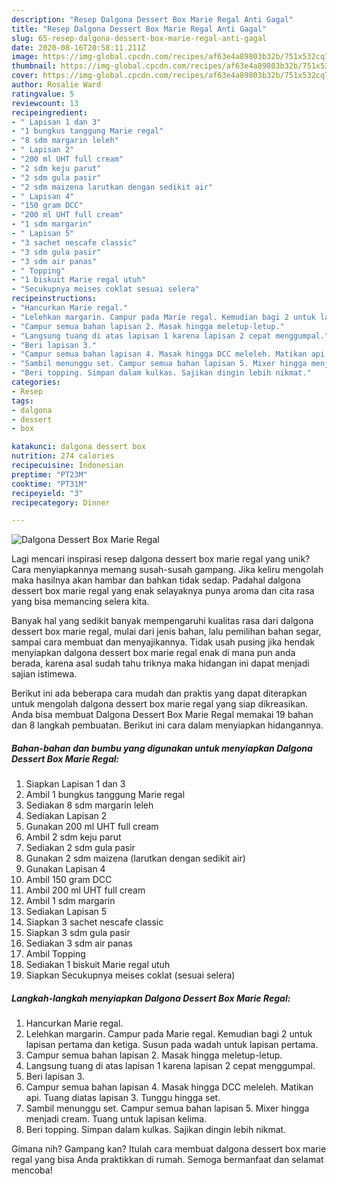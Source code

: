 ```yaml
---
description: "Resep Dalgona Dessert Box Marie Regal Anti Gagal"
title: "Resep Dalgona Dessert Box Marie Regal Anti Gagal"
slug: 65-resep-dalgona-dessert-box-marie-regal-anti-gagal
date: 2020-08-16T20:58:11.211Z
image: https://img-global.cpcdn.com/recipes/af63e4a89803b32b/751x532cq70/dalgona-dessert-box-marie-regal-foto-resep-utama.jpg
thumbnail: https://img-global.cpcdn.com/recipes/af63e4a89803b32b/751x532cq70/dalgona-dessert-box-marie-regal-foto-resep-utama.jpg
cover: https://img-global.cpcdn.com/recipes/af63e4a89803b32b/751x532cq70/dalgona-dessert-box-marie-regal-foto-resep-utama.jpg
author: Rosalie Ward
ratingvalue: 5
reviewcount: 13
recipeingredient:
- " Lapisan 1 dan 3"
- "1 bungkus tanggung Marie regal"
- "8 sdm margarin leleh"
- " Lapisan 2"
- "200 ml UHT full cream"
- "2 sdm keju parut"
- "2 sdm gula pasir"
- "2 sdm maizena larutkan dengan sedikit air"
- " Lapisan 4"
- "150 gram DCC"
- "200 ml UHT full cream"
- "1 sdm margarin"
- " Lapisan 5"
- "3 sachet nescafe classic"
- "3 sdm gula pasir"
- "3 sdm air panas"
- " Topping"
- "1 biskuit Marie regal utuh"
- "Secukupnya meises coklat sesuai selera"
recipeinstructions:
- "Hancurkan Marie regal."
- "Lelehkan margarin. Campur pada Marie regal. Kemudian bagi 2 untuk lapisan pertama dan ketiga. Susun pada wadah untuk lapisan pertama."
- "Campur semua bahan lapisan 2. Masak hingga meletup-letup."
- "Langsung tuang di atas lapisan 1 karena lapisan 2 cepat menggumpal."
- "Beri lapisan 3."
- "Campur semua bahan lapisan 4. Masak hingga DCC meleleh. Matikan api. Tuang diatas lapisan 3. Tunggu hingga set."
- "Sambil menunggu set. Campur semua bahan lapisan 5. Mixer hingga menjadi cream. Tuang untuk lapisan kelima."
- "Beri topping. Simpan dalam kulkas. Sajikan dingin lebih nikmat."
categories:
- Resep
tags:
- dalgona
- dessert
- box

katakunci: dalgona dessert box 
nutrition: 274 calories
recipecuisine: Indonesian
preptime: "PT23M"
cooktime: "PT31M"
recipeyield: "3"
recipecategory: Dinner

---
```



![Dalgona Dessert Box Marie Regal](https://img-global.cpcdn.com/recipes/af63e4a89803b32b/751x532cq70/dalgona-dessert-box-marie-regal-foto-resep-utama.jpg)

Lagi mencari inspirasi resep dalgona dessert box marie regal yang unik? Cara menyiapkannya memang susah-susah gampang. Jika keliru mengolah maka hasilnya akan hambar dan bahkan tidak sedap. Padahal dalgona dessert box marie regal yang enak selayaknya punya aroma dan cita rasa yang bisa memancing selera kita.

Banyak hal yang sedikit banyak mempengaruhi kualitas rasa dari dalgona dessert box marie regal, mulai dari jenis bahan, lalu pemilihan bahan segar, sampai cara membuat dan menyajikannya. Tidak usah pusing jika hendak menyiapkan dalgona dessert box marie regal enak di mana pun anda berada, karena asal sudah tahu triknya maka hidangan ini dapat menjadi sajian istimewa.




Berikut ini ada beberapa cara mudah dan praktis yang dapat diterapkan untuk mengolah dalgona dessert box marie regal yang siap dikreasikan. Anda bisa membuat Dalgona Dessert Box Marie Regal memakai 19 bahan dan 8 langkah pembuatan. Berikut ini cara dalam menyiapkan hidangannya.

<!--inarticleads1-->

##### Bahan-bahan dan bumbu yang digunakan untuk menyiapkan Dalgona Dessert Box Marie Regal:

1. Siapkan  Lapisan 1 dan 3
1. Ambil 1 bungkus tanggung Marie regal
1. Sediakan 8 sdm margarin leleh
1. Sediakan  Lapisan 2
1. Gunakan 200 ml UHT full cream
1. Ambil 2 sdm keju parut
1. Sediakan 2 sdm gula pasir
1. Gunakan 2 sdm maizena (larutkan dengan sedikit air)
1. Gunakan  Lapisan 4
1. Ambil 150 gram DCC
1. Ambil 200 ml UHT full cream
1. Ambil 1 sdm margarin
1. Sediakan  Lapisan 5
1. Siapkan 3 sachet nescafe classic
1. Siapkan 3 sdm gula pasir
1. Sediakan 3 sdm air panas
1. Ambil  Topping
1. Sediakan 1 biskuit Marie regal utuh
1. Siapkan Secukupnya meises coklat (sesuai selera)




<!--inarticleads2-->

##### Langkah-langkah menyiapkan Dalgona Dessert Box Marie Regal:

1. Hancurkan Marie regal.
1. Lelehkan margarin. Campur pada Marie regal. Kemudian bagi 2 untuk lapisan pertama dan ketiga. Susun pada wadah untuk lapisan pertama.
1. Campur semua bahan lapisan 2. Masak hingga meletup-letup.
1. Langsung tuang di atas lapisan 1 karena lapisan 2 cepat menggumpal.
1. Beri lapisan 3.
1. Campur semua bahan lapisan 4. Masak hingga DCC meleleh. Matikan api. Tuang diatas lapisan 3. Tunggu hingga set.
1. Sambil menunggu set. Campur semua bahan lapisan 5. Mixer hingga menjadi cream. Tuang untuk lapisan kelima.
1. Beri topping. Simpan dalam kulkas. Sajikan dingin lebih nikmat.




Gimana nih? Gampang kan? Itulah cara membuat dalgona dessert box marie regal yang bisa Anda praktikkan di rumah. Semoga bermanfaat dan selamat mencoba!
